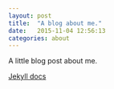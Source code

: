 ```yaml
---
layout: post
title:  "A blog about me."
date:   2015-11-04 12:56:13
categories: about
---
```


A little blog post about me.

[Jekyll docs][jekyll]

[jekyll]:      http://jekyllrb.com

